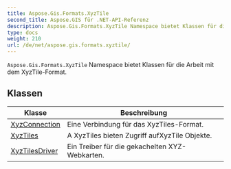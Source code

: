 ```yaml
---
title: Aspose.Gis.Formats.XyzTile
second_title: Aspose.GIS für .NET-API-Referenz
description: Aspose.Gis.Formats.XyzTile Namespace bietet Klassen für die Arbeit mit dem XyzTileFormat.
type: docs
weight: 210
url: /de/net/aspose.gis.formats.xyztile/
---
```

`Aspose.Gis.Formats.XyzTile` Namespace bietet Klassen für die Arbeit mit dem XyzTile-Format.

## Klassen

| Klasse | Beschreibung |
| --- | --- |
| [XyzConnection](./xyzconnection/) | Eine Verbindung für das XyzTiles-Format. |
| [XyzTiles](./xyztiles/) | A XyzTiles bieten Zugriff aufXyzTile Objekte. |
| [XyzTilesDriver](./xyztilesdriver/) | Ein Treiber für die gekachelten XYZ-Webkarten. |


